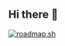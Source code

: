 ## Hi there 👋


[![roadmap.sh](https://roadmap.sh/card/tall/6689a257501413692baa15eb?variant=dark&roadmaps=python%2Crust)](https://roadmap.sh)

<!--
**Ablesius/Ablesius** is a ✨ _special_ ✨ repository because its `README.md` (this file) appears on your GitHub profile.

Here are some ideas to get you started:

- 🔭 I’m currently working on ...
- 🌱 I’m currently learning ...
- 👯 I’m looking to collaborate on ...
- 🤔 I’m looking for help with ...
- 💬 Ask me about ...
- 📫 How to reach me: ...
- 😄 Pronouns: ...
- ⚡ Fun fact: ...
-->
